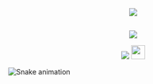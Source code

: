 <div align = "center">
  <picture>
  <source 
    srcset="https://github-readme-stats.vercel.app/api?username=Villani-tc&show_icons=true&theme=dark"
    media="(prefers-color-scheme: dark)"
  />
  <source
    srcset="https://github-readme-stats.vercel.app/api?username=Villani-tc&show_icons=true"
    media="(prefers-color-scheme: dark)"
  />
  <img src="https://github-readme-stats.vercel.app/api?username=Villani-tc&show_icons=true" />
  </picture>
</div>
  
 ## 
<p align="center">
  <a href="https://skillicons.dev">
    <img src="https://skillicons.dev/icons?i=git,nodejs,github,python,javascript,css,html,sqlserv" /><br>  
  </a>
</p>

<div align = "center">
  
  <a   href="https://www.linkedin.com/in/tiago-villani-de-carvalho-5b544a1a4/" target="_blank"><img src="https://img.shields.io/badge/-LinkedIn-%230077B5?style=for-the-badge&logo=linkedin&logoColor=white" target="_blank"></a> 
  <a   href="https://discord.gg/Villani#7177" target="_blank"><img src="https://img.shields.io/badge/Discord-7289DA?style=for-the-  badge&logo=discord&logoColor=white" target="_blank" height="28" ></a> 
 </div>
 
![Snake animation](https://github.com/Villani-tc/Villani-tc/blob/output/github-contribution-grid-snake.svg)
  
 
